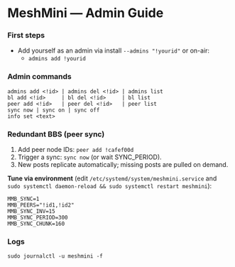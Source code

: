 # MeshMini — Admin Guide

### First steps
- Add yourself as an admin via install `--admins "!yourid"` or on-air:
  - `admins add !yourid`

### Admin commands
```
admins add <!id> | admins del <!id> | admins list
bl add <!id>     | bl del <!id>     | bl list
peer add <!id>   | peer del <!id>   | peer list
sync now | sync on | sync off
info set <text>
```

### Redundant BBS (peer sync)
1. Add peer node IDs: `peer add !cafef00d`
2. Trigger a sync: `sync now` (or wait SYNC_PERIOD).
3. New posts replicate automatically; missing posts are pulled on demand.

**Tune via environment** (edit `/etc/systemd/system/meshmini.service` and `sudo systemctl daemon-reload && sudo systemctl restart meshmini`):
```
MMB_SYNC=1
MMB_PEERS="!id1,!id2"
MMB_SYNC_INV=15
MMB_SYNC_PERIOD=300
MMB_SYNC_CHUNK=160
```

### Logs
```
sudo journalctl -u meshmini -f
```

